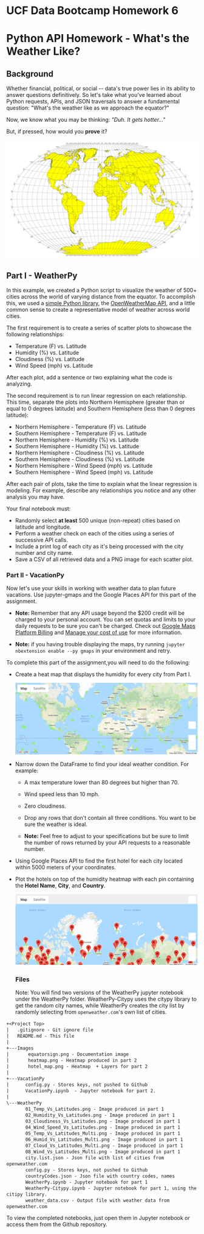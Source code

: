 # UCF Data Bootcamp Homework 6

# Python API Homework - What's the Weather Like?

## Background

Whether financial, political, or social -- data's true power lies in its ability to answer questions definitively. So let's take what you've learned about Python requests, APIs, and JSON traversals to answer a fundamental question: "What's the weather like as we approach the equator?"

Now, we know what you may be thinking: _"Duh. It gets hotter..."_

But, if pressed, how would you **prove** it?

![Equator](Images/equatorsign.png)


## Part I - WeatherPy

In this example, we created a Python script to visualize the weather of 500+ cities across the world of varying distance from the equator. To accomplish this, we used a [simple Python library](https://pypi.python.org/pypi/citipy), the [OpenWeatherMap API](https://openweathermap.org/api), and a little common sense to create a representative model of weather across world cities.

The first requirement is to create a series of scatter plots to showcase the following relationships:

* Temperature (F) vs. Latitude
* Humidity (%) vs. Latitude
* Cloudiness (%) vs. Latitude
* Wind Speed (mph) vs. Latitude

After each plot, add a sentence or two explaining what the code is analyzing.

The second requirement is to run linear regression on each relationship. This time, separate the plots into Northern Hemisphere (greater than or equal to 0 degrees latitude) and Southern Hemisphere (less than 0 degrees latitude):

* Northern Hemisphere - Temperature (F) vs. Latitude
* Southern Hemisphere - Temperature (F) vs. Latitude
* Northern Hemisphere - Humidity (%) vs. Latitude
* Southern Hemisphere - Humidity (%) vs. Latitude
* Northern Hemisphere - Cloudiness (%) vs. Latitude
* Southern Hemisphere - Cloudiness (%) vs. Latitude
* Northern Hemisphere - Wind Speed (mph) vs. Latitude
* Southern Hemisphere - Wind Speed (mph) vs. Latitude

After each pair of plots, take the time to explain what the linear regression is modeling. For example, describe any relationships you notice and any other analysis you may have.

Your final notebook must:

* Randomly select **at least** 500 unique (non-repeat) cities based on latitude and longitude.
* Perform a weather check on each of the cities using a series of successive API calls.
* Include a print log of each city as it's being processed with the city number and city name.
* Save a CSV of all retrieved data and a PNG image for each scatter plot.

### Part II - VacationPy

Now let's use your skills in working with weather data to plan future vacations. Use jupyter-gmaps and the Google Places API for this part of the assignment.

* **Note:** Remember that any API usage beyond the $200 credit will be charged to your personal account. You can set quotas and limits to your daily requests to be sure you can't be charged. Check out [Google Maps Platform Billing](https://developers.google.com/maps/billing/gmp-billing#monitor-and-restrict-consumption) and [Manage your cost of use](https://developers.google.com/maps/documentation/javascript/usage-and-billing#set-caps) for more information.

* **Note:** if you having trouble displaying the maps, try running `jupyter nbextension enable --py gmaps` in your environment and retry.

To complete this part of the assignment,you will need to do the following:

* Create a heat map that displays the humidity for every city from Part I.

  ![heatmap](Images/heatmap.png)

* Narrow down the DataFrame to find your ideal weather condition. For example:

  * A max temperature lower than 80 degrees but higher than 70.

  * Wind speed less than 10 mph.

  * Zero cloudiness.

  * Drop any rows that don't contain all three conditions. You want to be sure the weather is ideal.

  * **Note:** Feel free to adjust to your specifications but be sure to limit the number of rows returned by your API requests to a reasonable number.

* Using Google Places API to find the first hotel for each city located within 5000 meters of your coordinates.

* Plot the hotels on top of the humidity heatmap with each pin containing the **Hotel Name**, **City**, and **Country**.

  ![hotel map](Images/hotel_map.png)
  
  ### Files
  
  Note: You will find two versions of the WeatherPy jupyter notebook under the WeatherPy folder.  WeatherPy-Citypy uses the citypy library to get the
  random city names, while WeatherPy creates the city list by randomly selecting from `openweather.com`'s own list of cities.

```
+<Project Top>
|   .gitignore - Git ignore file
|   README.md - This file
|   
+---Images
|       equatorsign.png - Documentation image
|       heatmap.png - Heatmap produced in part 2
|       hotel_map.png - Heatmap  + Layers for part 2
|       
+---VacationPy
|      config.py - Stores keys, not pushed to Github
|      VacationPy.ipynb  - Jupyter notebook for part 2.
|           
\---WeatherPy
       01_Temp_Vs_Latitudes.png - Image produced in part 1
       02_Humidity_Vs_Latitudes.png - Image produced in part 1
       03_Cloudiness_Vs_Latitudes.png - Image produced in part 1
       04_Wind_Speed_Vs_Latitudes.png - Image produced in part 1
       05_Temp_Vs_Latitudes_Multi.png - Image produced in part 1
       06_Humid_Vs_Latitudes_Multi.png - Image produced in part 1
       07_Cloud_Vs_Latitudes_Multi.png - Image produced in part 1
       08_Wind_Vs_Latitudes_Multi.png - Image produced in part 1
       city.list.json - Json file with list of cities from openweather.com
       config.py - Stores keys, not pushed to Github
       countryCodes.json - Json file with country codes, names 
       WeatherPy.ipynb - Jupyter notebook for part 1
	   WeatherPy-Citypy.ipynb - Jupyter notebook for part 1, using the citipy library.
       weather_data.csv - Output file with weather data from openweather.com
```

To view the completed notebooks, just open them in Jupyter notebook or access them from the Github repository.